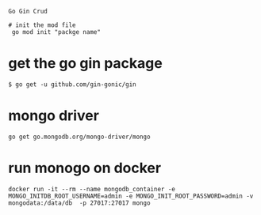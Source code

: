 ```
Go Gin Crud
```

```
# init the mod file
 go mod init "packge name"
```
# get the go gin package
```
$ go get -u github.com/gin-gonic/gin
```
# mongo driver
```
go get go.mongodb.org/mongo-driver/mongo
```
# run monogo on docker
```
docker run -it --rm --name mongodb_container -e MONGO_INITDB_ROOT_USERNAME=admin -e MONGO_INIT_ROOT_PASSWORD=admin -v mongodata:/data/db  -p 27017:27017 mongo
```
